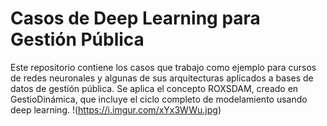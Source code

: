 # Casos de Deep Learning para Gestión Pública
Este repositorio contiene los casos que trabajo como ejemplo para cursos de redes neuronales y algunas de sus arquitecturas aplicados a bases de datos de gestión pública. Se aplica el concepto ROXSDAM, creado en GestioDinámica, que incluye el ciclo completo de modelamiento usando deep learning.
!(https://i.imgur.com/xYx3WWu.jpg)
